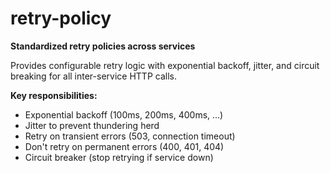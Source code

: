 # retry-policy

**Standardized retry policies across services**

Provides configurable retry logic with exponential backoff, jitter, and circuit breaking for all inter-service HTTP calls.

**Key responsibilities:**
- Exponential backoff (100ms, 200ms, 400ms, ...)
- Jitter to prevent thundering herd
- Retry on transient errors (503, connection timeout)
- Don't retry on permanent errors (400, 401, 404)
- Circuit breaker (stop retrying if service down)
